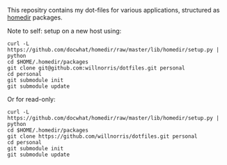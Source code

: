 This repositry contains my dot-files for various applications, structured as
[homedir][] packages.

[homedir]: https://github.com/docwhat/homedir

Note to self: setup on a new host using:

    curl -L https://github.com/docwhat/homedir/raw/master/lib/homedir/setup.py | python
    cd $HOME/.homedir/packages
    git clone git@github.com:willnorris/dotfiles.git personal
    cd personal
    git submodule init
    git submodule update

Or for read-only:

    curl -L https://github.com/docwhat/homedir/raw/master/lib/homedir/setup.py | python
    cd $HOME/.homedir/packages
    git clone https://github.com/willnorris/dotfiles.git personal
    cd personal
    git submodule init
    git submodule update
